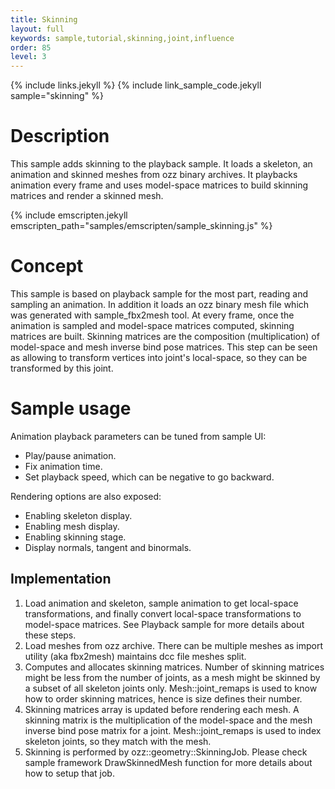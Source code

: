 ```yaml
---
title: Skinning
layout: full
keywords: sample,tutorial,skinning,joint,influence
order: 85
level: 3
---
```


{% include links.jekyll %}
{% include link_sample_code.jekyll sample="skinning" %}

Description
===========

This sample adds skinning to the playback sample. It loads a skeleton, an animation and skinned meshes from ozz binary archives. It playbacks animation every frame and uses model-space matrices to build skinning matrices and render a skinned mesh.

{% include emscripten.jekyll emscripten_path="samples/emscripten/sample_skinning.js" %}

Concept
=======

This sample is based on playback sample for the most part, reading and sampling an animation. In addition it loads an ozz binary mesh file which was generated with sample_fbx2mesh tool.
At every frame, once the animation is sampled and model-space matrices computed, skinning matrices are built. Skinning matrices are the composition (multiplication) of model-space and mesh inverse bind pose matrices. This step can be seen as allowing to transform vertices into joint's local-space, so they can be transformed by this joint.

Sample usage
============

Animation playback parameters can be tuned from sample UI:
- Play/pause animation.
- Fix animation time.
- Set playback speed, which can be negative to go backward.

Rendering options are also exposed:
- Enabling skeleton display.
- Enabling mesh display.
- Enabling skinning stage.
- Display normals, tangent and binormals.

## Implementation

1. Load animation and skeleton, sample animation to get local-space transformations, and finally convert local-space transformations to model-space matrices. See Playback sample for more details about these steps.
2. Load meshes from ozz archive. There can be multiple meshes as import utility (aka fbx2mesh) maintains dcc file meshes split.
3. Computes and allocates skinning matrices. Number of skinning matrices might be less from the number of joints, as a mesh might be skinned by a subset of all skeleton joints only. Mesh::joint_remaps is used to know how to order skinning matrices, hence is size defines their number.   
4. Skinning matrices array is updated before rendering each mesh. A skinning matrix is the multiplication of the model-space and the mesh inverse bind pose matrix for a joint. Mesh::joint_remaps is used to index skeleton joints, so they match with the mesh.
5. Skinning is performed by ozz::geometry::SkinningJob. Please check sample framework DrawSkinnedMesh function for more details about how to setup that job.
